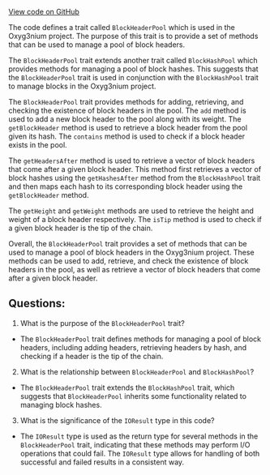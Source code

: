 [View code on GitHub](https://github.com/oxyg3nium/oxyg3nium/flow/src/main/scala/org/oxyg3nium/flow/core/BlockHeaderPool.scala)

The code defines a trait called `BlockHeaderPool` which is used in the Oxyg3nium project. The purpose of this trait is to provide a set of methods that can be used to manage a pool of block headers. 

The `BlockHeaderPool` trait extends another trait called `BlockHashPool` which provides methods for managing a pool of block hashes. This suggests that the `BlockHeaderPool` trait is used in conjunction with the `BlockHashPool` trait to manage blocks in the Oxyg3nium project.

The `BlockHeaderPool` trait provides methods for adding, retrieving, and checking the existence of block headers in the pool. The `add` method is used to add a new block header to the pool along with its weight. The `getBlockHeader` method is used to retrieve a block header from the pool given its hash. The `contains` method is used to check if a block header exists in the pool. 

The `getHeadersAfter` method is used to retrieve a vector of block headers that come after a given block header. This method first retrieves a vector of block hashes using the `getHashesAfter` method from the `BlockHashPool` trait and then maps each hash to its corresponding block header using the `getBlockHeader` method. 

The `getHeight` and `getWeight` methods are used to retrieve the height and weight of a block header respectively. The `isTip` method is used to check if a given block header is the tip of the chain.

Overall, the `BlockHeaderPool` trait provides a set of methods that can be used to manage a pool of block headers in the Oxyg3nium project. These methods can be used to add, retrieve, and check the existence of block headers in the pool, as well as retrieve a vector of block headers that come after a given block header.
## Questions: 
 1. What is the purpose of the `BlockHeaderPool` trait?
- The `BlockHeaderPool` trait defines methods for managing a pool of block headers, including adding headers, retrieving headers by hash, and checking if a header is the tip of the chain.

2. What is the relationship between `BlockHeaderPool` and `BlockHashPool`?
- The `BlockHeaderPool` trait extends the `BlockHashPool` trait, which suggests that `BlockHeaderPool` inherits some functionality related to managing block hashes.

3. What is the significance of the `IOResult` type in this code?
- The `IOResult` type is used as the return type for several methods in the `BlockHeaderPool` trait, indicating that these methods may perform I/O operations that could fail. The `IOResult` type allows for handling of both successful and failed results in a consistent way.